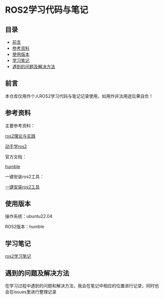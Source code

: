 # ROS2学习代码与笔记

## 目录

-   [前言](#前言)
-   [参考资料](#参考资料)
-   [使用版本](#使用版本)
-   [学习笔记](#学习笔记)
-   [遇到的问题及解决方法](#遇到的问题及解决方法)

## 前言

本仓库仅用作个人ROS2学习代码与笔记记录使用，如用作非法用途后果自负！

## 参考资料

主要参考资料：

[ros2理论与实践](https://www.bilibili.com/video/BV1VB4y137ys/?spm_id_from=333.999.0.0\&vd_source=9d88bc9bfa6989b549db07375955eb94 "https://www.bilibili.com/video/BV1VB4y137ys/?spm_id_from=333.999.0.0\&vd_source=9d88bc9bfa6989b549db07375955eb94")

[动手学ros2](https://fishros.com/d2lros2/ "https://fishros.com/d2lros2/")

官方文档：

[humble](https://docs.ros.org/en/humble/Tutorials.html "https://docs.ros.org/en/humble/Tutorials.html")

一键安装ros2工具：

[一键安装ros2工具](https://fishros.org.cn/forum/topic/20/小鱼的一键安装系列?lang=zh-CN "https://fishros.org.cn/forum/topic/20/小鱼的一键安装系列?lang=zh-CN")

## 使用版本

操作系统：ubuntu22.04

ROS2版本：humble

## 学习笔记

[ros2学习笔记](https://www.wolai.com/4KGSXPHNQ5hT6qD4ybM4SU)

## 遇到的问题及解决方法

在学习过程中遇到的问题和解决方法，我会在笔记中相应的位置进行记录，同时也会在issues里进行整理记录
